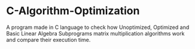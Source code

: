 # C-Algorithm-Optimization
A program made in C language to check how Unoptimized, Optimized and Basic Linear Algebra Subprograms matrix multiplication algorithms work and compare their execution time.
